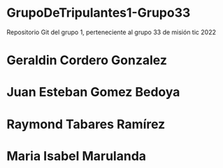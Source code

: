 # GrupoDeTripulantes1-Grupo33
Repositorio Git del grupo 1, perteneciente al grupo 33 de misión tic 2022
# Geraldin Cordero Gonzalez
# Juan Esteban Gomez Bedoya
# Raymond Tabares Ramírez
# Maria Isabel Marulanda 